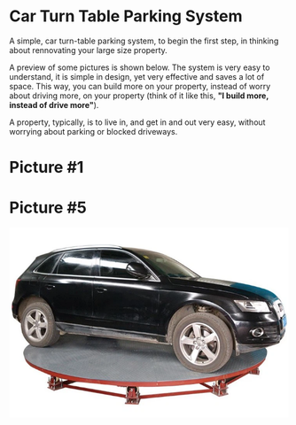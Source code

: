 # Car Turn Table Parking System

A simple, car turn-table parking system, to begin the first step, in thinking about rennovating your large size property. 

A preview of some pictures is shown below. The system is very easy to understand, it is simple in design, yet very effective and saves a lot of space. This way, you can build more on your property, instead of worry about driving more, on your property (think of it like this, **"I build more, instead of drive more"**). 

A property, typically, is to live in, and get in and out very easy, without worrying about parking or blocked driveways.

# Picture #1


# Picture #5

![sample picture](https://github.com/edorejel/electrical_engineering/blob/main/Car_Turn-Table_Parking_System/Screenshot%202025-02-23%20160833.png)
